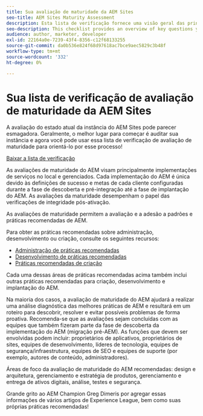 ```yaml
---
title: Sua avaliação de maturidade da AEM Sites
seo-title: AEM Sites Maturity Assessment
description: Esta lista de verificação fornece uma visão geral das principais perguntas que você e sua equipe devem responder ao avaliar a maturidade da instância do AEM Sites
seo-description: This checklist provides an overview of key questions you and your team should be answering when evaluating the maturity of your AEM Sites instance
audience: author, marketer, developer
exl-id: 22164a0e-7239-43f4-8356-c12f68133255
source-git-commit: da0b536e824f68d97618ac7bce9aec5829c3b48f
workflow-type: tm+mt
source-wordcount: '332'
ht-degree: 0%

---
```


# Sua lista de verificação de avaliação de maturidade da AEM Sites

A avaliação do estado atual da instância do AEM Sites pode parecer esmagadora. Geralmente, o melhor lugar para começar é auditar sua instância e agora você pode usar essa lista de verificação de avaliação de maturidade para orientá-lo por esse processo!

[Baixar a lista de verificação](assets/AEM-Sites-Maturity-Assessment.xlsx)

As avaliações de maturidade do AEM visam principalmente implementações de serviços no local e gerenciados. Cada implementação do AEM é única devido às definições de sucesso e metas de cada cliente configuradas durante a fase de descoberta e pré-integração até a fase de implantação do AEM. As avaliações da maturidade desempenham o papel das verificações de integridade pós-ativação.

As avaliações de maturidade permitem a avaliação e a adesão a padrões e práticas recomendadas de AEM.

Para obter as práticas recomendadas sobre administração, desenvolvimento ou criação, consulte os seguintes recursos:

* [Administração de práticas recomendadas](https://experienceleague.adobe.com/docs/experience-manager-65/administering/bestpractices/administer-best-practices.html?lang=en)
* [Desenvolvimento de práticas recomendadas](https://experienceleague.adobe.com/docs/experience-manager-65/developing/bestpractices/best-practices.html?lang=en)
* [Práticas recomendadas de criação](https://experienceleague.adobe.com/docs/experience-manager-65/authoring/authoring/best-practices.html?lang=en)

Cada uma dessas áreas de práticas recomendadas acima também inclui outras práticas recomendadas para criação, desenvolvimento e implantação do AEM.

Na maioria dos casos, a avaliação de maturidade do AEM ajudará a realizar uma análise diagnóstica das melhores práticas de AEM e resultará em um roteiro para descobrir, resolver e evitar possíveis problemas de forma proativa. Recomenda-se que as avaliações sejam concluídas com as equipes que também fizeram parte da fase de descoberta da implementação do AEM (migração pré-AEM). As funções que devem ser envolvidas podem incluir: proprietários de aplicativos, proprietários de sites, equipes de desenvolvimento, líderes de tecnologia, equipes de segurança/infraestrutura, equipes de SEO e equipes de suporte (por exemplo, autores de conteúdo, administradores).

Áreas de foco da avaliação de maturidade do AEM recomendadas: design e arquitetura, gerenciamento e estratégia de produtos, gerenciamento e entrega de ativos digitais, análise, testes e segurança.

Grande grito ao AEM Champion Greg Dimeris por agregar essas informações de vários artigos de Experience League, bem como suas próprias práticas recomendadas!
